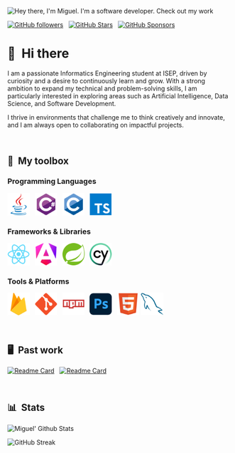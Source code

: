 ![Hey there, I'm Miguel. I'm a software developer. Check out my work](https://github.com/MiguelCardoso77/MiguelCardoso77/raw/master/header.gif)

[![GitHub followers](https://img.shields.io/github/followers/MiguelCardoso77?logo=GitHub&style=for-the-badge)](https://github.com/MiguelCardoso77) &nbsp; [![GitHub Stars](https://img.shields.io/github/stars/MiguelCardoso77?logo=github&style=for-the-badge)](https://github.com/MiguelCardoso77) &nbsp; [![GitHub Sponsors](https://img.shields.io/github/sponsors/MiguelCardoso77?color=BF4B8A&logo=githubsponsors&style=for-the-badge&label=Sponsor%20on%20Github)](https://github.com/sponsors/MiguelCardoso77)

# 👋 &nbsp;Hi there

I am a passionate Informatics Engineering student at ISEP, driven by curiosity and a desire to continuously learn and grow. With a strong ambition to expand my technical and problem-solving skills, I am particularly interested in exploring areas such as Artificial Intelligence, Data Science, and Software Development.

I thrive in environments that challenge me to think creatively and innovate, and I am always open to collaborating on impactful projects.

&nbsp;

## 🧰 &nbsp;My toolbox

### Programming Languages  
<img src="https://github.com/devicons/devicon/blob/master/icons/java/java-original.svg" alt="Java" width="50" height="50"/>   
<img src="https://github.com/devicons/devicon/blob/master/icons/csharp/csharp-original.svg" alt="C#" width="50" height="50"/>   
<img src="https://github.com/devicons/devicon/blob/master/icons/c/c-original.svg" alt="C" width="50" height="50"/>   
<img src="https://github.com/devicons/devicon/blob/master/icons/typescript/typescript-original.svg" alt="TypeScript" width="50" height="50"/>  

### Frameworks & Libraries  
<img src="https://github.com/devicons/devicon/blob/master/icons/react/react-original.svg" alt="React Native" width="50" height="50"/>   
<img src="https://github.com/devicons/devicon/blob/master/icons/angular/angular-original.svg" alt="Angular" width="50" height="50"/>   
<img src="https://github.com/devicons/devicon/blob/master/icons/spring/spring-original.svg" alt="Spring" width="50" height="50"/>   
<img src="https://github.com/devicons/devicon/blob/master/icons/cypressio/cypressio-original.svg" alt="Cypress" width="50" height="50"/>  

### Tools & Platforms  
<img src="https://github.com/devicons/devicon/blob/master/icons/firebase/firebase-original.svg" alt="Firebase" width="50" height="50"/>   
<img src="https://github.com/devicons/devicon/blob/master/icons/git/git-original.svg" alt="Git" width="50" height="50"/>   
<img src="https://github.com/devicons/devicon/blob/master/icons/npm/npm-original-wordmark.svg" alt="npm" width="50" height="50"/>   
<img src="https://github.com/devicons/devicon/blob/master/icons/photoshop/photoshop-original.svg" alt="Photoshop" width="50" height="50"/>   
<img src="https://github.com/devicons/devicon/blob/master/icons/html5/html5-original.svg" alt="HTML5" width="50" height="50"/> 
<img src="https://github.com/devicons/devicon/blob/master/icons/mysql/mysql-original.svg" alt="SQL" width="50" height="50"/>

&nbsp;

## 🖥 &nbsp;Past work

[![Readme Card](https://github-readme-stats.vercel.app/api/pin/?username=MiguelCardoso77&repo=LAPR4&bg_color=0d1116&title_color=ce09ec&text_color=a4aacb&icon_color=007ec6)](https://github.com/MiguelCardoso77/LAPR4) &nbsp; [![Readme Card](https://github-readme-stats.vercel.app/api/pin/?username=MiguelCardoso77&repo=GameOn&bg_color=0d1116&title_color=ce09ec&text_color=a4aacb&icon_color=007ec6)](https://github.com/MiguelCardoso77/GameOn)

&nbsp;

## 📊 &nbsp;Stats

![Miguel' Github Stats](https://github-readme-stats.vercel.app/api?username=MiguelCardoso77&hide=contribs,prs&show_icons=true&bg_color=0d1116&title_color=ce09ec&text_color=a4aacb&icon_color=007ec6)

![GitHub Streak](https://github-readme-streak-stats.herokuapp.com/?user=MiguelCardoso77&theme=dark&count_private=true&bg_color=0d1116&title_color=ce09ec&text_color=a4aacb&icon_color=007ec6)
